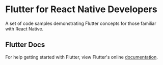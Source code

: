 # Flutter for React Native Developers

A set of code samples demonstrating Flutter concepts for those familiar with React Native.

## Flutter Docs

For help getting started with Flutter, view Flutter's online
[documentation](http://flutter.io/).
